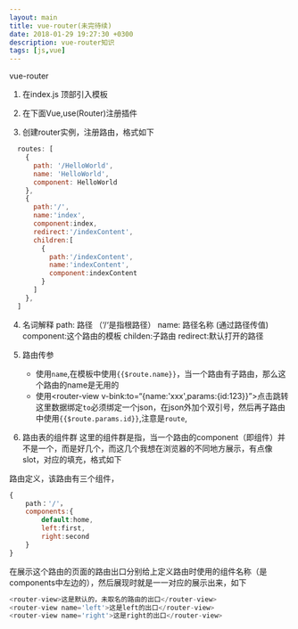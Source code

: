 ```yaml
---
layout: main
title: vue-router(未完待续)
date: 2018-01-29 19:27:30 +0300
description: vue-router知识
tags: [js,vue]
---
```


vue-router
1.  在index.js 顶部引入模板  

2. 在下面Vue,use(Router)注册插件  

3. 创建router实例，注册路由，格式如下
```javascript
  routes: [
    {
      path: '/HelloWorld',
      name: 'HelloWorld',
      component: HelloWorld
    },
    {
      path:'/',
      name:'index',
      component:index,
      redirect:'/indexContent',
      children:[
        {
          path:'/indexContent',
          name:'indexContent',
          component:indexContent
        }
      ]
    },
  ]
```
  

4. 名词解释
path: 路径   （‘/‘是指根路径）
name: 路径名称 (通过路径传值)
component:这个路由的模板
childen:子路由
redirect:默认打开的路径
  

5. 路由传参
    * 使用`name`,在模板中使用`{{$route.name}}`，当一个路由有子路由，那么这个路由的name是无用的
    *  使用<router-view v-bink:to=“{name:'xxx',params:{id:123}}”>点击跳转<router-view>
这里数据绑定`to`必须绑定一个json，在json外加个双引号，然后再子路由中使用`{{$route.params.id}}`,注意是`route`,

6. 路由表的组件群
这里的组件群是指，当一个路由的component（即组件）并不是一个，而是好几个，而这几个我想在浏览器的不同地方展示，有点像slot，对应的填充，格式如下

路由定义，该路由有三个组件，
```javascript
{
    path：'/'，
    components:{
        default:home,
        left:first,
        right:second
    }
}
```
在展示这个路由的页面的路由出口分别给上定义路由时使用的组件名称（是components中左边的），然后展现时就是一一对应的展示出来，如下
```javascript
<router-view>这是默认的，未取名的路由的出口</router-view>
<router-view name='left'>这是left的出口</router-view>
<router-view name='right'>这是right的出口</router-view>
```
